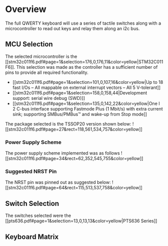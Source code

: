 # Overview
The full QWERTY keyboard will use a series of tactile switches along with a microcontroller to read out keys and relay them along an i2c bus.

## MCU Selection 
The selected microcontroller is the [[stm32c011f6.pdf#page=1&selection=176,0,176,11&color=yellow|STM32C011F6]]. This selection was made as the controller has a sufficient number of pins to provide all required functionality. 
* [[stm32c011f6.pdf#page=1&selection=101,0,107,16&color=yellow|Up to 18 fast I/Os – All mappable on external interrupt vectors – All 5 V-tolerant]]
* [[stm32c011f6.pdf#page=1&selection=158,0,158,44|Development support: serial wire debug (SWD)]]
* [[stm32c011f6.pdf#page=1&selection=135,0,142,22&color=yellow|One I 2 C-bus interface supporting Fastmode Plus (1 Mbit/s) with extra current sink; supporting SMBus/PMBus™ and wake-up from Stop mode]]

The package selected is the TSSOP20 version shown below:
![[stm32c011f6.pdf#page=27&rect=118,561,534,757&color=yellow]]

### Power Supply Scheme
The power supply scheme implemented was as follows 
![[stm32c011f6.pdf#page=34&rect=62,352,545,755&color=yellow]]

### Suggested NRST Pin 
The NRST pin was pinned out as suggested below: 
![[stm32c011f6.pdf#page=64&rect=115,513,537,758&color=yellow]]

## Switch Selection
The switches selected were the [[pts636.pdf#page=1&selection=13,0,13,13&color=yellow|PTS636 Series]]

## Keyboard Matrix 

